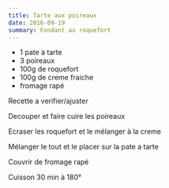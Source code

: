 ```yaml
---
title: Tarte aux poireaux
date: 2016-09-19
summary: Fondant au roquefort
---
```


* 1 pate à tarte
* 3 poireaux
* 100g de roquefort
* 100g de creme fraiche
* fromage rapé

Recette a verifier/ajuster


Decouper et faire cuire les poireaux

Ecraser les roquefort et le mélanger à la creme

Mélanger le tout et le placer sur la pate a tarte

Couvrir de fromage rapé

Cuisson 30 min à 180°

